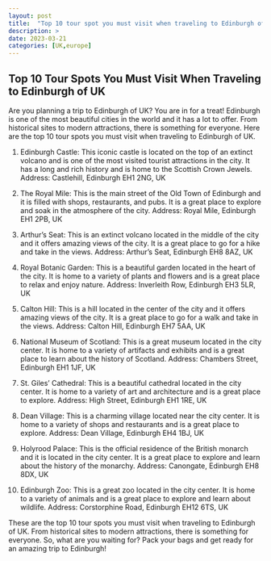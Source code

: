 ```yaml
---
layout: post
title:  "Top 10 tour spot you must visit when traveling to Edinburgh of UK"
description: >
date: 2023-03-21
categories: [UK,europe]
---
```


## Top 10 Tour Spots You Must Visit When Traveling to Edinburgh of UK
Are you planning a trip to Edinburgh of UK? You are in for a treat! Edinburgh is one of the most beautiful cities in the world and it has a lot to offer. From historical sites to modern attractions, there is something for everyone. Here are the top 10 tour spots you must visit when traveling to Edinburgh of UK.

1. Edinburgh Castle: This iconic castle is located on the top of an extinct volcano and is one of the most visited tourist attractions in the city. It has a long and rich history and is home to the Scottish Crown Jewels. Address: Castlehill, Edinburgh EH1 2NG, UK

2. The Royal Mile: This is the main street of the Old Town of Edinburgh and it is filled with shops, restaurants, and pubs. It is a great place to explore and soak in the atmosphere of the city. Address: Royal Mile, Edinburgh EH1 2PB, UK

3. Arthur’s Seat: This is an extinct volcano located in the middle of the city and it offers amazing views of the city. It is a great place to go for a hike and take in the views. Address: Arthur’s Seat, Edinburgh EH8 8AZ, UK

4. Royal Botanic Garden: This is a beautiful garden located in the heart of the city. It is home to a variety of plants and flowers and is a great place to relax and enjoy nature. Address: Inverleith Row, Edinburgh EH3 5LR, UK

5. Calton Hill: This is a hill located in the center of the city and it offers amazing views of the city. It is a great place to go for a walk and take in the views. Address: Calton Hill, Edinburgh EH7 5AA, UK

6. National Museum of Scotland: This is a great museum located in the city center. It is home to a variety of artifacts and exhibits and is a great place to learn about the history of Scotland. Address: Chambers Street, Edinburgh EH1 1JF, UK

7. St. Giles’ Cathedral: This is a beautiful cathedral located in the city center. It is home to a variety of art and architecture and is a great place to explore. Address: High Street, Edinburgh EH1 1RE, UK

8. Dean Village: This is a charming village located near the city center. It is home to a variety of shops and restaurants and is a great place to explore. Address: Dean Village, Edinburgh EH4 1BJ, UK

9. Holyrood Palace: This is the official residence of the British monarch and it is located in the city center. It is a great place to explore and learn about the history of the monarchy. Address: Canongate, Edinburgh EH8 8DX, UK

10. Edinburgh Zoo: This is a great zoo located in the city center. It is home to a variety of animals and is a great place to explore and learn about wildlife. Address: Corstorphine Road, Edinburgh EH12 6TS, UK

These are the top 10 tour spots you must visit when traveling to Edinburgh of UK. From historical sites to modern attractions, there is something for everyone. So, what are you waiting for? Pack your bags and get ready for an amazing trip to Edinburgh!